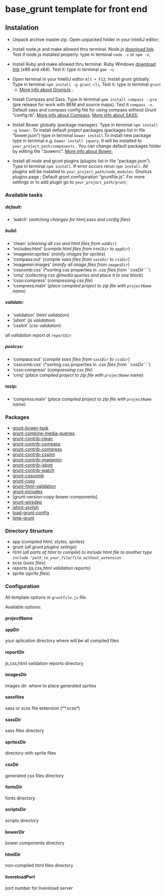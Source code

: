 base_grunt template for front end
==========

## Instalation 

+   Unpack archive master.zip. Open unpacked folder in your IntelliJ editor;

+   Install node.js and make allowed thru terminal.  Node.js [download link](http://nodejs.org/download/). Test if node.js installed properly: type in terminal ```node -v``` or ```npm -v```;

+ Install Ruby and make allowed thru terminal. Ruby Windows [download link](http://rubyinstaller.org/downloads/) (x86 and x64). Test it: type in terminal ```gem -v```;

+ Open terminal in your IntelliJ editor ```Alt + F12```;
Install grunt globally.  Type in terminal ```npm install -g grunt-cli```. Test it: type in terminal ```grunt -V```. [More info about GrungJs](http://gruntjs.com/) ;

+ Install Compass and Sass. Type in terminal ```gem install compass --pre``` (pre release for work with BEM and source maps). Test it ```compass -v```. Default sass and compass config file for using compass without Grunt “config.rb”. [More info about Compass](http://compass-style.org/). [More info about SASS](http://sass-lang.com/);

+ Install Bower globally (package manager). Type in terminal ```npm install –g bower```. To install default project packages (packages list in file “bower.json”) type in terminal ```bower install```.To install new package type in terminal e.g. ```bower install jquery```. It will be installed to ```your_project_path/components``` . You can change default packages folder by editing file “.bowerrc”. [More info about Bower](http://bower.io/);

+ Install all node and grunt plugins (plugins list in file “package.json”). Type in terminal ```npm install```.  If error occurs rerun ```npm install```.   All plugins will be installed to ```your_project_path/node_modules```. GruntJs plugins page ;
Default grunt configuration “gruntfile.js”. For more settings or to add plugin go to ```your_project_path/grunt```;

### Available tasks

##### default:
- 'watch' (*watching changes for html,sass and config files*)

##### build:
   - 'clean' (*cleaning all css and html files from ```addDir```*)
   - 'includes:html' (*compile html files from ```htmlDir``` to ```appDir```*)
   - 'imagemin:sprites' (*minify images for sprites*)
   - 'compass:out' (*compile sass files from ```sassDir``` to ```cssDir```*)
   - 'imagemin:images' (*minify all image files from ```imagesDir```*)
   - 'csscomb:css' (*sorting css properties in *.css files from ``cssDir````*)
   - 'cmq' (*collecting css @media queries and place it to one block*)
   - 'csso:compress' (*compressing css file*)
   - 'compress:main' (*place compiled project to zip file with ```projectName``` name*)

##### validate:
   - 'validation' (*html validation*)
   - 'jshint' (*js validation*)
   - 'csslint' (*css validation*)

   *all validation report at ```reportDir```*

##### postcss:
   - 'compass:out' (*compile sass files from ```sassDir``` to ```cssDir```*)
   - 'csscomb:css' (*sorting css properties in *.css files from ``cssDir````*)
   - 'csso:compress' (*compressing css file*)
   - 'cmq' (*place compiled project to zip file with ```projectName``` name*)

##### tozip:
   - 'compress:main' (*place compiled project to zip file with ```projectName``` name*)



### Packages

- [grunt-bower-task](https://github.com/stephenplusplus/grunt-wiredep)
- [grunt-combine-media-queries](https://github.com/johncashmore/grunt-combine-media-queries)
- [grunt-contrib-clean](https://github.com/gruntjs/grunt-contrib-clean)
- [grunt-contrib-compass](https://github.com/gruntjs/grunt-contrib-compass)
- [grunt-contrib-compress](https://github.com/gruntjs/grunt-contrib-compress)
- [grunt-contrib-csslint](https://github.com/gruntjs/grunt-contrib-csslint)
- [grunt-contrib-imagemin](https://github.com/gruntjs/grunt-contrib-imagemin)
- [grunt-contrib-jshint](https://github.com/gruntjs/grunt-contrib-jshint)
- [grunt-contrib-watch](https://github.com/gruntjs/grunt-contrib-watch)
- [grunt-csscomb](https://github.com/csscomb/grunt-csscomb)
- [grunt-csso](https://github.com/t32k/grunt-csso)
- [grunt-html-validation](https://github.com/praveenvijayan/grunt-html-validation)
- [grunt-includes](https://github.com/vanetix/grunt-includes)
- [grunt-version-copy-bower-components]
- [grunt-wiredep](https://github.com/stephenplusplus/grunt-wiredep)
- [jshint-stylish](https://github.com/sindresorhus/jshint-stylish)
- [load-grunt-config](https://github.com/firstandthird/load-grunt-config)
- [time-grunt](https://github.com/sindresorhus/time-grunt)


### Directory Structure


-  app (*compiled html, styles, sprites*)
-  grunt (*all grunt plugins setings*)
-  html (*all parts of html to compile*) *to include html file to another type ```include "path_to_your_file/file_without_extension```*
-  scss (*sass files*)
-  reports (*js,css,html validation reports*)
-  sprite (*sprite files*)

### Configuration

All template options in ```gruntfile.js``` file.

Available options:

####    projectName
####    appDir
your aplication directory where will be all compiled files

####   reportDir
js,css,html validation reports directory

####   imagesDir
images dir. where to place generated sprites

#### sassfiles
sass or scss file extension (**.scss*)

#### sassDir
sass files directory

#### spritesDir
directory with sprite files

#### cssDir
generated css files directory

#### fontsDir
fonts directory

#### scriptsDir
scripts directory

#### bowerDir
bower components directory

#### htmlDir
non-compiled html files directory

#### livereloadPort
port number for livereload server